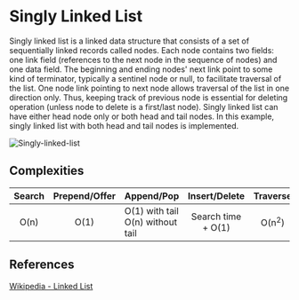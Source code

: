 # Singly Linked List
Singly linked list is a linked data structure that consists of a set of sequentially linked records called nodes.
Each node contains two fields: one link field (references to the next node in the sequence of nodes) and one data field.
The beginning and ending nodes' next link point to some kind of terminator, typically a sentinel node or null, 
to facilitate traversal of the list. One node link pointing to next node allows traversal of the list in one direction only.
Thus, keeping track of previous node is essential for deleting operation (unless node to delete is a first/last node).
Singly linked list can have either head node only or both head and tail nodes. 
In this example, singly linked list with both head and tail nodes is implemented.

![Singly-linked-list](https://camo.githubusercontent.com/37013b59008ed49a6701968da6b182eb6a9d24c8/68747470733a2f2f75706c6f61642e77696b696d656469612e6f72672f77696b6970656469612f636f6d6d6f6e732f362f36642f53696e676c792d6c696e6b65642d6c6973742e737667)

## Complexities
|Search|Prepend/Offer|Append/Pop|Insert/Delete|Traverse|Space|
|:----:|:-----------:|----------|:-----------:|:------:|:---:|
|O(n)|O(1)|O(1) with tail<br>O(n) without tail|Search time + O(1)|O(n<sup>2</sup>)|O(n)|

## References
[Wikipedia - Linked List](https://en.wikipedia.org/wiki/Linked_list)
